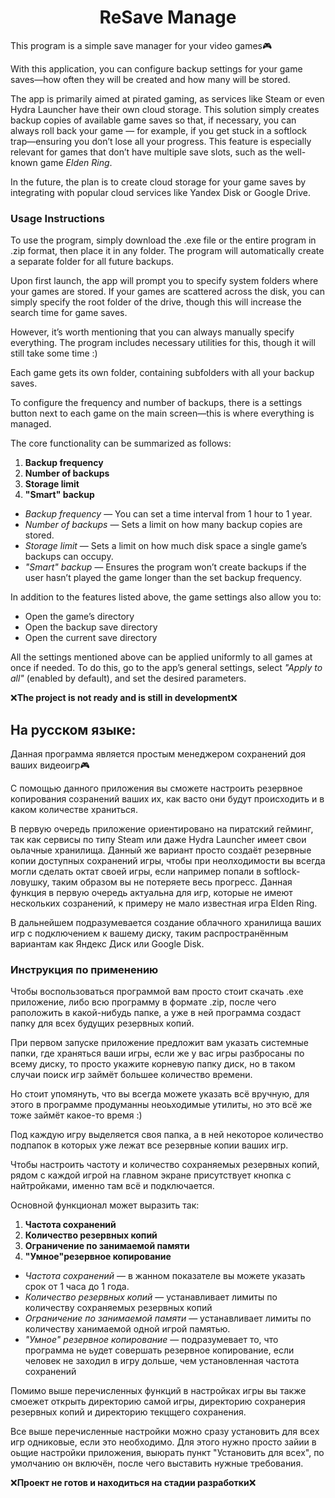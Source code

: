 <h1 align="center">ReSave Manage</h1>
This program is a simple save manager for your video games🎮

With this application, you can configure backup settings for your game saves—how often they will be created and how many will be stored.

The app is primarily aimed at pirated gaming, as services like Steam or even Hydra Launcher have their own cloud storage. This solution simply creates backup copies of available game saves so that, if necessary, you can always roll back your game — for example, if you get stuck in a softlock trap—ensuring you don’t lose all your progress. This feature is especially relevant for games that don’t have multiple save slots, such as the well-known game *Elden Ring*.

In the future, the plan is to create cloud storage for your game saves by integrating with popular cloud services like Yandex Disk or Google Drive.

### **Usage Instructions**
To use the program, simply download the .exe file or the entire program in .zip format, then place it in any folder. The program will automatically create a separate folder for all future backups.

Upon first launch, the app will prompt you to specify system folders where your games are stored. If your games are scattered across the disk, you can simply specify the root folder of the drive, though this will increase the search time for game saves.

However, it’s worth mentioning that you can always manually specify everything. The program includes necessary utilities for this, though it will still take some time :)

Each game gets its own folder, containing subfolders with all your backup saves.

To configure the frequency and number of backups, there is a settings button next to each game on the main screen—this is where everything is managed.

The core functionality can be summarized as follows:
1. **Backup frequency**
2. **Number of backups**
3. **Storage limit**
4. **"Smart" backup**

- *Backup frequency* — You can set a time interval from 1 hour to 1 year.
- *Number of backups* — Sets a limit on how many backup copies are stored.
- *Storage limit* — Sets a limit on how much disk space a single game’s backups can occupy.
- *"Smart" backup* — Ensures the program won’t create backups if the user hasn’t played the game longer than the set backup frequency.

In addition to the features listed above, the game settings also allow you to:
- Open the game’s directory
- Open the backup save directory
- Open the current save directory

All the settings mentioned above can be applied uniformly to all games at once if needed. To do this, go to the app’s general settings, select *"Apply to all"* (enabled by default), and set the desired parameters.

❌**The project is not ready and is still in development**❌

<h2>На русском языке:</h2>
Данная программа является простым менеджером сохранений доя ваших видеоигр🎮

С помощью данного приложения вы сможете настроить резервное копирования созранений ваших их, как васто они будут происходить и в каком количестве храниться.

В первую очередь приложение ориентировано на пиратский гейминг, так как сервисы по типу Steam или даже Hydra Launcher имеет свои оьлачные хранилища. Данный же вариант просто создаёт резервные копии доступных сохранений игры, чтобы при неолходимости вы всегда могли сделать октат своей игры, если например попали в softlock-ловушку, таким образом вы не потеряете весь прогресс. Данная функция в первую очередь актуальна для игр, которые не имеют нескольких созранений, к примеру не мало известная игра Elden Ring. 

В дальнейшем подразумевается создание облачного хранилища ваших игр с подключением к вашему диску, таким распространённым вариантам как Яндекс Диск или Google Disk.


<h3>Инструкция по применению</h3>
Чтобы воспользоваться программой вам просто стоит скачать .exe приложение, либо всю программу в формате .zip, после чего раположить в какой-нибудь папке, а уже в ней программа создаст папку для всех будущих резервных копий.

При первом запуске приложение предложит вам указать системные папки, где храняться ваши игры, если же у вас игры разбросаны по всему диску, то просто укажите корневую папку диск, но в таком случаи поиск игр займёт большее количество времени.

Но стоит упомянуть, что вы всегда можете указать всё вручную, для этого в программе продуманны неоьходимые утилиты, но это всё же тоже займёт какое-то время :)

Под каждую игру выделяется своя папка, а в ней некоторое количество подпапок в которых уже лежат все резервные копии ваших игр. 

Чтобы настроить частоту и количество сохраняемых резервных копий, рядом с каждой игрой на главном экране присутствует кнопка с найтройками, именно там всё и подключается.

Основной функционал может выразить так: 
1. **Частота сохранений**
2. **Количество резервных копий**
3. **Ограничение по занимаемой памяти**
4. **"Умное"резервное копирование**

- <i>Частота сохранений</i> — в жанном показателе вы можете указать срок от 1 часа до 1 года.
- <i>Количество резервных копий</i> — устанавливает лимиты по количеству сохраняемых резервных копий
- <i>Ограничение по занимаемой памяти</i> — устанавливает лимиты по количеству ханимаемой одной игрой памятью. 
- <i>"Умное" резервное копирование</i> — подразумевает то, что программа не ьудет совершать резервное копирование, если человек не заходил в игру дольше, чем установленная частота сохранений

Помимо выше перечисленных функций в настройках игры вы также смоежет открыть директорию самой игры, директорию сохранерия резервных копий и директорию текцщего сохранения. 

Все выше перечисленные настройки можно сразу установить для всех игр одниковые, если это необходимо. Для этого нужно просто зайии в оьщие настройки приложения, выюрать пункт "Установить для всех", по умолчанию он включён, после чего выставить нужные требования.

❌**Проект не готов и находиться на стадии разработки**❌


